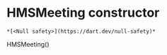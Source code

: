 


# HMSMeeting constructor




    *[<Null safety>](https://dart.dev/null-safety)*



HMSMeeting()












